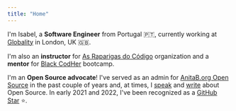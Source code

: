 ```yaml
---
title: "Home"
---
```


I'm Isabel, a **Software Engineer** from Portugal 🇵🇹, currently working at [Globality](https://www.globality.com/) in London, UK 🇬🇧.

I'm also an **instructor** for [As Raparigas do Código](https://raparigasdocodigo.pt/) organization and a **mentor** for [Black CodHer](https://blackcodher.com/) bootcamp.

I'm an **Open Source advocate**! I've served as an admin for [AnitaB.org Open Source](https://github.com/anitab-org) in the past couple of years and, at times, I [speak](/talks) and [write](/posts) about Open Source. In early 2021 and 2022, I've been recognized as a [GitHub Star](https://stars.github.com/profiles/isabelcosta) ⭐.

